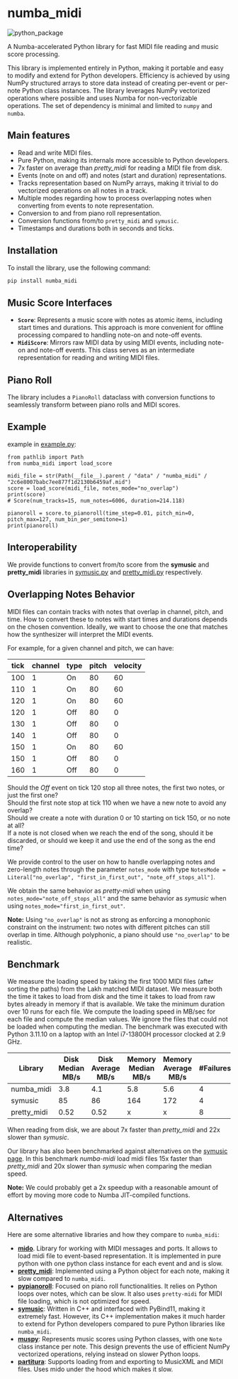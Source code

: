 # numba_midi

![python_package](https://github.com/martinResearch/numba_midi/actions/workflows//python-package.yml/badge.svg)

A Numba-accelerated Python library for fast MIDI file reading and music score processing.

This library is implemented entirely in Python, making it portable and easy to modify and extend for Python developers. Efficiency is achieved by using NumPy structured arrays to store data instead of creating per-event or per-note Python class instances. The library leverages NumPy vectorized operations where possible and uses Numba for non-vectorizable operations. The set of dependency is minimal and limited to `numpy` and `numba`.

## Main features

* Read and write MIDI files.
* Pure Python, making its internals more accessible to Python developers.
* 7x faster on average than *pretty_midi* for reading a MIDI file from disk.
* Events (note on and off) and notes (start and duration) representations.
* Tracks representation based on NumPy arrays, making it trivial to do vectorized operations on all notes in a track.
* Multiple modes regarding how to process overlapping notes when converting from events to note representation.
* Conversion to and from piano roll representation.
* Conversion functions from/to `pretty_midi` and `symusic`.
* Timestamps and durations both in seconds and ticks.

## Installation

To install the library, use the following command:

```bash
pip install numba_midi
```

## Music Score Interfaces

- **`Score`**: Represents a music score with notes as atomic items, including start times and durations. This approach is more convenient for offline processing compared to handling note-on and note-off events.
- **`MidiScore`**: Mirrors raw MIDI data by using MIDI events, including note-on and note-off events. This class serves as an intermediate representation for reading and writing MIDI files.

## Piano Roll

The library includes a `PianoRoll` dataclass with conversion functions to seamlessly transform between piano rolls and MIDI scores.


## Example

example in [example.py](./tests/example.py):
```
from pathlib import Path
from numba_midi import load_score

midi_file = str(Path(__file__).parent / "data" / "numba_midi" / "2c6e8007babc7ee877f1d2130b6459af.mid")
score = load_score(midi_file, notes_mode="no_overlap")
print(score)
# Score(num_tracks=15, num_notes=6006, duration=214.118)

pianoroll = score.to_pianoroll(time_step=0.01, pitch_min=0, pitch_max=127, num_bin_per_semitone=1)
print(pianoroll)
```

## Interoperability

We provide functions to convert from/to score from the **symusic** and **pretty_midi** libraries in 
[symusic.py](./src/numba_midi/interop/symusic.py) 
and [pretty_midi.py](./src/numba_midi/interop/pretty_midi.py) respectively.

## Overlapping Notes Behavior

MIDI files can contain tracks with notes that overlap in channel, pitch, and time. How to convert these to notes with start times and durations depends on the chosen convention. Ideally, we want to choose the one that matches how the synthesizer will interpret the MIDI events.

For example, for a given channel and pitch, we can have:

| tick | channel | type | pitch | velocity |
|------|---------|------|-------|----------|
| 100  | 1       | On   | 80    | 60       |
| 110  | 1       | On   | 80    | 60       |
| 120  | 1       | On   | 80    | 60       |
| 120  | 1       | Off  | 80    | 0        |
| 130  | 1       | Off  | 80    | 0        |
| 140  | 1       | Off  | 80    | 0        |
| 150  | 1       | On   | 80    | 60       |
| 150  | 1       | Off  | 80    | 0        |
| 160  | 1       | Off  | 80    | 0        |

Should the *Off* event on tick 120 stop all three notes, the first two notes, or just the first one?  
Should the first note stop at tick 110 when we have a new note to avoid any overlap?  
Should we create a note with duration 0 or 10 starting on tick 150, or no note at all?  
If a note is not closed when we reach the end of the song, should it be discarded, or should we keep it and use the end of the song as the end time?

We provide control to the user on how to handle overlapping notes and zero-length notes through the parameter `notes_mode` with type `NotesMode = Literal["no_overlap", "first_in_first_out", "note_off_stops_all"]`.

We obtain the same behavior as *pretty-midi* when using `notes_mode="note_off_stops_all"` and the same behavior as *symusic* when using `notes_mode="first_in_first_out"`.

**Note:** Using `"no_overlap"` is not as strong as enforcing a monophonic constraint on the instrument: two notes with different pitches can still overlap in time. Although polyphonic, a piano should use `"no_overlap"` to be realistic.

## Benchmark

We measure the loading speed by taking the first 1000 MIDI files (after sorting the paths) from the Lakh matched MIDI dataset. We measure both the time it takes to load from disk and the time it takes to load from raw bytes already in memory if that is available. We take the minimum duration over 10 runs for each file. We compute the loading speed in MB/sec for each file and compute the median values. We ignore the files that could not be loaded when computing the median. The benchmark was executed with Python 3.11.10 
on a laptop with an Intel i7-13800H processor clocked at 2.9 GHz.

| Library   | Disk Median MB/s | Disk Average MB/s | Memory Median MB/s | Memory Average MB/s | #Failures |
|-----------|------------------|-------------------|---------------------|---------------------|-----------|
| numba_midi | 3.8              | 4.1               | 5.8                 | 5.6                 | 4         |
| symusic    | 85               | 86                | 164                 | 172                 | 4         |
| pretty_midi| 0.52             | 0.52              | x                   | x                   | 8         |

When reading from disk, we are about 7x faster than *pretty_midi* and 22x slower than *symusic*.

Our library has also been benchmarked against alternatives on the [symusic page](https://github.com/Yikai-Liao/symusic). In this benchmark *numba-midi* load midi files 15x faster than *pretty_midi* and 20x slower than *symusic* when comparing the median speed. 

**Note:** We could probably get a 2x speedup with a reasonable amount of effort by moving more code to Numba JIT-compiled functions.

## Alternatives

Here are some alternative libraries and how they compare to `numba_midi`:
- **[mido](https://github.com/mido/mido)**. Library for working with MIDI messages and ports. It allows to load midi file to event-based representation. It is implemented in pure python with one python class instance for each event and and is slow.
- **[pretty_midi](https://craffel.github.io/pretty-midi/)**: Implemented using a Python object for each note, making it slow compared to `numba_midi`.
- **[pypianoroll](https://github.com/salu133445/pypianoroll)**: Focused on piano roll functionalities. It relies on Python loops over notes, which can be slow. It also uses `pretty-midi` for MIDI file loading, which is not optimized for speed.
- **[symusic](https://github.com/Yikai-Liao/symusic)**: Written in C++ and interfaced with PyBind11, making it extremely fast. However, its C++ implementation makes it much harder to extend for Python developers compared to pure Python libraries like `numba_midi`.
- **[muspy](https://github.com/salu133445/muspy)**: Represents music scores using Python classes, with one `Note` class instance per note. This design prevents the use of efficient NumPy vectorized operations, relying instead on slower Python loops.
- **[partitura](https://github.com/CPJKU/partitura)**: Supports loading from and exporting to MusicXML and MIDI files. Uses mido under the hood which makes it slow.
